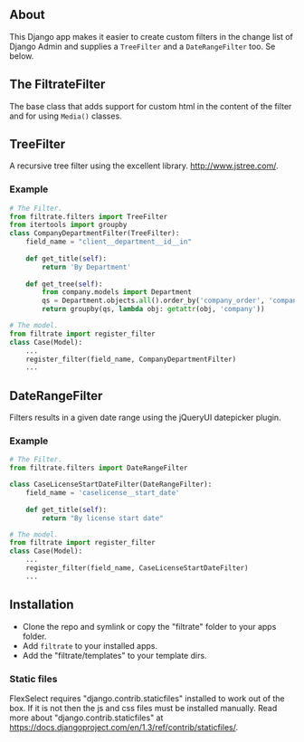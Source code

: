 ## About ##
This Django app makes it easier to create custom filters in the change list of
Django Admin and supplies a `TreeFilter` and a `DateRangeFilter` too. Se below.

## The FiltrateFilter ##
The base class that adds support for custom html in the content of the filter
and for using `Media()` classes.

## TreeFilter ##
A recursive tree filter using the excellent library. http://www.jstree.com/. 

### Example ###
```python
# The Filter.
from filtrate.filters import TreeFilter
from itertools import groupby
class CompanyDepartmentFilter(TreeFilter):
    field_name = "client__department__id__in"
    
    def get_title(self):
        return 'By Department'
    
    def get_tree(self):
        from company.models import Department
        qs = Department.objects.all().order_by('company_order', 'company')
        return groupby(qs, lambda obj: getattr(obj, 'company'))

# The model.
from filtrate import register_filter
class Case(Model):
    ...
    register_filter(field_name, CompanyDepartmentFilter)
	...
```

## DateRangeFilter ##
Filters results in a given date range using the jQueryUI datepicker plugin.

### Example ###
```python
# The Filter.
from filtrate.filters import DateRangeFilter

class CaseLicenseStartDateFilter(DateRangeFilter):
    field_name = 'caselicense__start_date'
    
    def get_title(self):
        return "By license start date"

# The model.
from filtrate import register_filter
class Case(Model):
    ...
    register_filter(field_name, CaseLicenseStartDateFilter)
	...
```

## Installation ##

* Clone the repo and symlink or copy the "filtrate" folder to your apps folder.
* Add `filtrate` to your installed apps.
* Add the "filtrate/templates" to your template dirs.

### Static files ###

FlexSelect requires "django.contrib.staticfiles" installed to work out of the 
box. If it is not then the js and css files must be installed manually. 
Read more about "django.contrib.staticfiles" at 
https://docs.djangoproject.com/en/1.3/ref/contrib/staticfiles/.